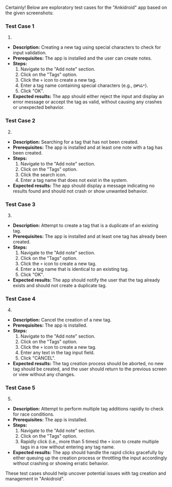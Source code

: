 Certainly! Below are exploratory test cases for the "Ankidroid" app based on the given screenshots:

### Test Case 1
1.
- **Description:** Creating a new tag using special characters to check for input validation.
- **Prerequisites:** The app is installed and the user can create notes.
- **Steps:**
  1. Navigate to the "Add note" section.
  2. Click on the "Tags" option.
  3. Click the `+` icon to create a new tag.
  4. Enter a tag name containing special characters (e.g., `@#%&*`).
  5. Click "OK".
- **Expected results:** The app should either reject the input and display an error message or accept the tag as valid, without causing any crashes or unexpected behavior.

### Test Case 2
2.
- **Description:** Searching for a tag that has not been created.
- **Prerequisites:** The app is installed and at least one note with a tag has been created.
- **Steps:**
  1. Navigate to the "Add note" section.
  2. Click on the "Tags" option.
  3. Click the search icon.
  4. Enter a tag name that does not exist in the system.
- **Expected results:** The app should display a message indicating no results found and should not crash or show unwanted behavior.

### Test Case 3
3.
- **Description:** Attempt to create a tag that is a duplicate of an existing tag.
- **Prerequisites:** The app is installed and at least one tag has already been created.
- **Steps:**
  1. Navigate to the "Add note" section.
  2. Click on the "Tags" option.
  3. Click the `+` icon to create a new tag.
  4. Enter a tag name that is identical to an existing tag.
  5. Click "OK".
- **Expected results:** The app should notify the user that the tag already exists and should not create a duplicate tag.

### Test Case 4
4.
- **Description:** Cancel the creation of a new tag.
- **Prerequisites:** The app is installed.
- **Steps:**
  1. Navigate to the "Add note" section.
  2. Click on the "Tags" option.
  3. Click the `+` icon to create a new tag.
  4. Enter any text in the tag input field.
  5. Click "CANCEL".
- **Expected results:** The tag creation process should be aborted, no new tag should be created, and the user should return to the previous screen or view without any changes.

### Test Case 5
5.
- **Description:** Attempt to perform multiple tag additions rapidly to check for race conditions.
- **Prerequisites:** The app is installed.
- **Steps:**
  1. Navigate to the "Add note" section.
  2. Click on the "Tags" option.
  3. Rapidly click (i.e., more than 5 times) the `+` icon to create multiple tags in a row without entering any tag name.
- **Expected results:** The app should handle the rapid clicks gracefully by either queuing up the creation process or throttling the input accordingly without crashing or showing erratic behavior.

These test cases should help uncover potential issues with tag creation and management in "Ankidroid".